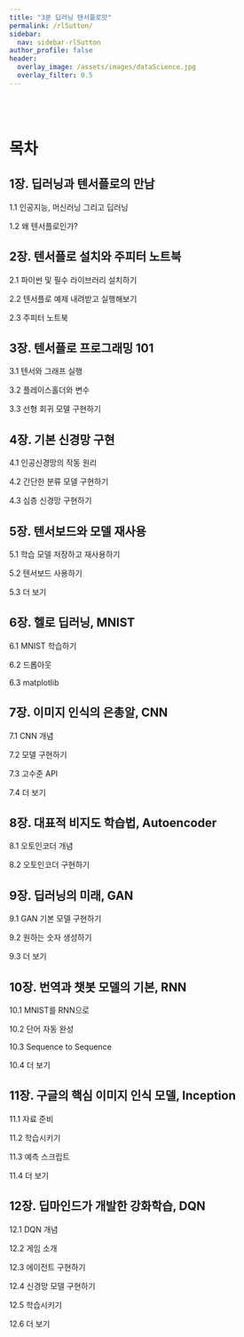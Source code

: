 ```yaml
---
title: "3분 딥러닝 텐서플로맛"
permalink: /rlSutton/
sidebar:
  nav: sidebar-rlSutton
author_profile: false
header:
  overlay_image: /assets/images/dataScience.jpg
  overlay_filter: 0.5
---
```

<!--
<img src="/assets/images/book/3minDL/3minDL.JPG" width="300px" align="center"/>

<br>

# 예제 소스 : [바로가기](https://github.com/golbin/TensorFlow-Tutorials)
-->
<br>
<br>

# 목차

## 1장. 딥러닝과 텐서플로의 만남

1.1 인공지능, 머신러닝 그리고 딥러닝

1.2 왜 텐서플로인가?

## 2장. 텐서플로 설치와 주피터 노트북

2.1 파이썬 및 필수 라이브러리 설치하기

2.2 텐서플로 예제 내려받고 실행해보기

2.3 주피터 노트북

## 3장. 텐서플로 프로그래밍 101

3.1 텐서와 그래프 실행

3.2 플레이스홀더와 변수

3.3 선형 회귀 모델 구현하기

## 4장. 기본 신경망 구현

4.1 인공신경망의 작동 원리

4.2 간단한 분류 모델 구현하기

4.3 심층 신경망 구현하기

## 5장. 텐서보드와 모델 재사용

5.1 학습 모델 저장하고 재사용하기

5.2 텐서보드 사용하기

5.3 더 보기

## 6장. 헬로 딥러닝, MNIST

6.1 MNIST 학습하기

6.2 드롭아웃

6.3 matplotlib

## 7장. 이미지 인식의 은총알, CNN

7.1 CNN 개념

7.2 모델 구현하기

7.3 고수준 API

7.4 더 보기

## 8장. 대표적 비지도 학습법, Autoencoder

8.1 오토인코더 개념

8.2 오토인코더 구현하기

## 9장. 딥러닝의 미래, GAN

9.1 GAN 기본 모델 구현하기

9.2 원하는 숫자 생성하기

9.3 더 보기

## 10장. 번역과 챗봇 모델의 기본, RNN

10.1 MNIST를 RNN으로

10.2 단어 자동 완성

10.3 Sequence to Sequence

10.4 더 보기

## 11장. 구글의 핵심 이미지 인식 모델, Inception

11.1 자료 준비

11.2 학습시키기

11.3 예측 스크립트

11.4 더 보기

## 12장. 딥마인드가 개발한 강화학습, DQN

12.1 DQN 개념

12.2 게임 소개

12.3 에이전트 구현하기

12.4 신경망 모델 구현하기

12.5 학습시키기

12.6 더 보기
